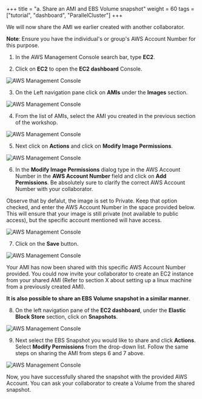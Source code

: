 +++
title = "a. Share an AMI and EBS Volume snapshot"
weight = 60
tags = ["tutorial", "dashboard", "ParallelCluster"]
+++

We will now share the AMI we earlier created with another collaborator. 

**Note**: Ensure you have the individual's or group's AWS Account Number for this purpose. 

1.	In the AWS Management Console search bar, type **EC2**.

2.	Click on **EC2** to open the **EC2 dashboard** Console.

![AWS Management Console](/images/hpc-aws-parallelcluster-workshop/aws-ec2.png)

3.	On the Left navigation pane click on **AMIs** under the **Images** section.

![AWS Management Console](/images/hpc-aws-parallelcluster-workshop/EC2AMIs.png)

4.	From the list of AMIs, select the AMI you created in the previous section of the workshop.

![AWS Management Console](/images/hpc-aws-parallelcluster-workshop/EC2AMI.png)

5.	Next click on **Actions** and click on **Modify Image Permissions**.

![AWS Management Console](/images/hpc-aws-parallelcluster-workshop/EC2AMIPermissions.png)

6.	In the **Modify Image Permissions** dialog type in the AWS Account Number in the **AWS Account Number** field and click on **Add Permissions**. Be absolutely sure to clarify the correct AWS Account Number with your collaborator.

Observe that by defalut, the image is set to Private. Keep that option checked, and enter the AWS Account Number in the space provided below. This will ensure that your image is still private (not available to public access), but the specific account mentioned will have access.  

![AWS Management Console](/images/hpc-aws-parallelcluster-workshop/EC2AMIPermissionsDialog1.png)

7.	Click on the **Save** button.

![AWS Management Console](/images/hpc-aws-parallelcluster-workshop/EC2AMIPermissionsDialog2.png)

Your AMI has now been shared with this specific AWS Account Number provided. You could now invite your collaborator to create an EC2 instance from your shared AMI (Refer to section X about setting up a linux machine from a previously created AMI). 


**It is also possible to share an EBS Volume snapshot in a similar manner**.

8.	On the left navigation pane of the **EC2 dashboard**, under the **Elastic Block Store** section, click on **Snapshots**.

![AWS Management Console](/images/hpc-aws-parallelcluster-workshop/EC2Snapshots.png)

9.	Next select the EBS Snapshot you would like to share and click **Actions**. Select **Modify Permissions** from the drop-down list. Follow the same steps on sharing the AMI from steps 6 and 7 above.

![AWS Management Console](/images/hpc-aws-parallelcluster-workshop/EC2SnapshotsPermissions.png)

Now, you have successfully shared the snapshot with the provided AWS Account. You can ask your collaborator to create a Volume from the shared snapshot.
